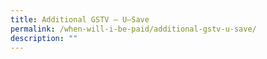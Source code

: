 ```yaml
---
title: Additional GSTV – U–Save
permalink: /when-will-i-be-paid/additional-gstv-u-save/
description: ""
---
```


